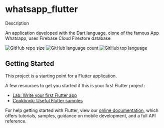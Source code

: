 # whatsapp_flutter

Description

An application developed with the Dart language, clone of the famous App Whatsapp, uses Firebase Cloud Firestore database

![GitHub repo size](https://img.shields.io/github/repo-size/jailsonjpo/whatsapp_flutter)
![GitHub language count](https://img.shields.io/github/languages/count/jailsonjpo/whatsapp_flutter)
![GitHub top language](https://img.shields.io/github/languages/top/jailsonjpo/whatsapp_flutter)

## Getting Started

This project is a starting point for a Flutter application.

A few resources to get you started if this is your first Flutter project:

- [Lab: Write your first Flutter app](https://flutter.dev/docs/get-started/codelab)
- [Cookbook: Useful Flutter samples](https://flutter.dev/docs/cookbook)

For help getting started with Flutter, view our
[online documentation](https://flutter.dev/docs), which offers tutorials,
samples, guidance on mobile development, and a full API reference.
